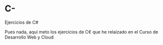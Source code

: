 # C-
Ejercicios de C#


Pues nada, aquí meto los ejercicios de C€ que he relaizado en el Curso de Desarrollo Web y Cloud
